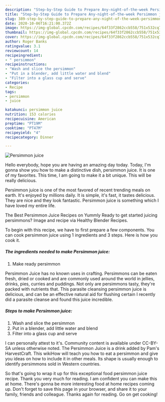 ```yaml
---
description: "Step-by-Step Guide to Prepare Any-night-of-the-week Persimmon juice"
title: "Step-by-Step Guide to Prepare Any-night-of-the-week Persimmon juice"
slug: 389-step-by-step-guide-to-prepare-any-night-of-the-week-persimmon-juice
date: 2020-10-06T16:21:00.372Z
image: https://img-global.cpcdn.com/recipes/64f33f2862ccb558/751x532cq70/persimmon-juice-recipe-main-photo.jpg
thumbnail: https://img-global.cpcdn.com/recipes/64f33f2862ccb558/751x532cq70/persimmon-juice-recipe-main-photo.jpg
cover: https://img-global.cpcdn.com/recipes/64f33f2862ccb558/751x532cq70/persimmon-juice-recipe-main-photo.jpg
author: Roger Banks
ratingvalue: 3.1
reviewcount: 14
recipeingredient:
- " persimmon"
recipeinstructions:
- "Wash and slice the persimmon"
- "Put in a blender, add little water and blend"
- "Filter into a glass cup and serve"
categories:
- Recipe
tags:
- persimmon
- juice

katakunci: persimmon juice 
nutrition: 153 calories
recipecuisine: American
preptime: "PT19M"
cooktime: "PT47M"
recipeyield: "4"
recipecategory: Dinner

---
```



![Persimmon juice](https://img-global.cpcdn.com/recipes/64f33f2862ccb558/751x532cq70/persimmon-juice-recipe-main-photo.jpg)

Hello everybody, hope you are having an amazing day today. Today, I'm gonna show you how to make a distinctive dish, persimmon juice. It is one of my favorites. This time, I am going to make it a bit unique. This will be really delicious.

Persimmon juice is one of the most favored of recent trending meals on earth. It's enjoyed by millions daily. It is simple, it's fast, it tastes delicious. They are nice and they look fantastic. Persimmon juice is something which I have loved my entire life.

The Best Persimmon Juice Recipes on Yummly Ready to get started juicing persimmons? Image and recipe via Healthy Blender Recipes.


To begin with this recipe, we have to first prepare a few components. You can cook persimmon juice using 1 ingredients and 3 steps. Here is how you cook it.

<!--inarticleads1-->

##### The ingredients needed to make Persimmon juice:

1. Make ready  persimmon


Persimmon Juice has no known uses in crafting. Persimmons can be eaten fresh, dried or cooked and are commonly used around the world in jellies, drinks, pies, curries and puddings. Not only are persimmons tasty, they&#39;re packed with nutrients that. This parasite cleansing persimmon juice is delicious, and can be an effective natural aid for flushing certain I recently did a parasite cleanse and found this juice incredible. 

<!--inarticleads2-->

##### Steps to make Persimmon juice:

1. Wash and slice the persimmon
1. Put in a blender, add little water and blend
1. Filter into a glass cup and serve


I can personally attest to it&#39;s. Community content is available under CC-BY-SA unless otherwise noted. The Persimmon Juice is a drink added by Pam&#39;s HarvestCraft. This wikiHow will teach you how to eat a persimmon and give you ideas on how to include it in other meals. Its shape is usually enough to identify persimmons sold in Western countries. 

So that's going to wrap it up for this exceptional food persimmon juice recipe. Thank you very much for reading. I am confident you can make this at home. There's gonna be more interesting food at home recipes coming up. Don't forget to save this page in your browser, and share it to your family, friends and colleague. Thanks again for reading. Go on get cooking!
